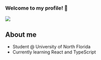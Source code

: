### Welcome to my profile! 👋
![](https://visitor-badge.glitch.me/badge?page_id=ryandey.ryandey)

## About me
* Student @ University of North Florida
* Currently learning React and TypeScript
